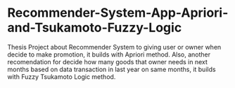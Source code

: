# Recommender-System-App-Apriori-and-Tsukamoto-Fuzzy-Logic
Thesis Project about Recommender System to giving user or owner when decide to make promotion, it builds with Apriori method. Also, another recomendation for decide how many goods that owner needs in next months based on data transaction in last year on same months, it builds with Fuzzy Tsukamoto Logic method.

